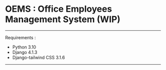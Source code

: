 # OEMS : Office Employees Management System (WIP)

----------
Requirements :
- Python 3.10
- Django 4.1.3
- Django-tailwind CSS 3.1.6

---------
